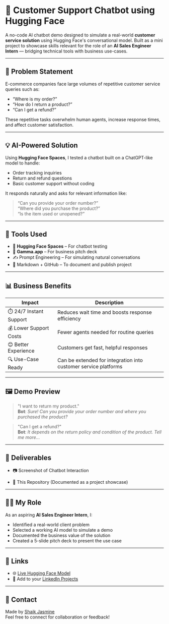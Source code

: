 # 🤖 Customer Support Chatbot using Hugging Face

A no-code AI chatbot demo designed to simulate a real-world **customer service solution** using Hugging Face's conversational model. Built as a mini project to showcase skills relevant for the role of an **AI Sales Engineer Intern** — bridging technical tools with business use-cases.

---

## 📌 Problem Statement

E-commerce companies face large volumes of repetitive customer service queries such as:

- “Where is my order?”
- “How do I return a product?”
- “Can I get a refund?”

These repetitive tasks overwhelm human agents, increase response times, and affect customer satisfaction.

---

## 💡 AI-Powered Solution

Using **Hugging Face Spaces**, I tested a chatbot built on a ChatGPT-like model to handle:
- Order tracking inquiries
- Return and refund questions
- Basic customer support without coding

It responds naturally and asks for relevant information like:
> “Can you provide your order number?”  
> “Where did you purchase the product?”  
> “Is the item used or unopened?”

---

## 🧠 Tools Used

- 🧩 **Hugging Face Spaces** – For chatbot testing  
- 🎨 **Gamma.app** – For business pitch deck  
- ✍️ Prompt Engineering – For simulating natural conversations  
- 📄 Markdown + GitHub – To document and publish project

---

## 📊 Business Benefits

| Impact | Description |
|--------|-------------|
| ⏱️ 24/7 Instant Support | Reduces wait time and boosts response efficiency |
| 💰 Lower Support Costs | Fewer agents needed for routine queries |
| 😊 Better Experience | Customers get fast, helpful responses |
| 🔍 Use-Case Ready | Can be extended for integration into customer service platforms |

---

## 🖼️ Demo Preview

> "I want to return my product."  
**Bot**: *Sure! Can you provide your order number and where you purchased the product?*

> "Can I get a refund?"  
**Bot**: *It depends on the return policy and condition of the product. Tell me more...*

---

## 📎 Deliverables

- 📷 Screenshot of Chatbot Interaction

- 📝 This Repository (Documented as a project showcase)

---

## 🧑‍💼 My Role

As an aspiring **AI Sales Engineer Intern**, I:

- Identified a real-world client problem  
- Selected a working AI model to simulate a demo  
- Documented the business value of the solution  
- Created a 5-slide pitch deck to present the use case

---

## 🔗 Links

- 🌐 [Live Hugging Face Model](https://huggingface.co/spaces/yuntian-deng/ChatGPT)
- 📄 Add to your [LinkedIn Projects](https://www.linkedin.com/in/jasmin1105)

---

## 📣 Contact

Made by [Shaik Jasmine](https://github.com/Jascodes09)  
Feel free to connect for collaboration or feedback!

